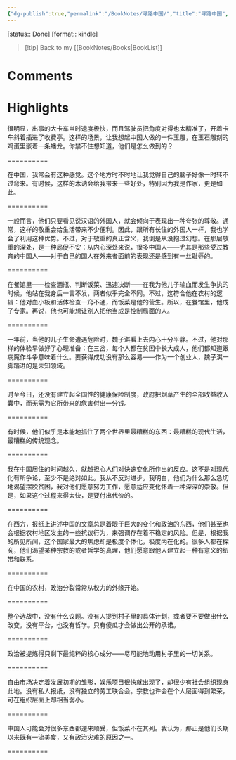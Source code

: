 ```yaml
---
{"dg-publish":true,"permalink":"/BookNotes/寻路中国/","title":"寻路中国","noteIcon":""}
---
```



[status:: Done]
[format:: kindle]

>[!tip] Back to my [[BookNotes/Books\|BookList]]

# Comments

# Highlights



很明显，出事的大卡车当时速度极快，而且驾驶员把角度对得也太精准了，开着卡车斜着插进了收费亭。这样的场景，让我想起中国人做的一件玉雕，在玉石雕刻的鸡蛋里嵌着一条蟠龙。你禁不住想知道，他们是怎么做到的？

==========


在中国，我常会有这种感觉。这个地方时不时地让我觉得自己的脑子好像一时转不过弯来。有时候，这样的木讷会给我带来一些好处，特别因为我是作家，更是如此。

==========


一般而言，他们只要看见说汉语的外国人，就会倾向于表现出一种夸张的尊敬。通常，这样的敬重会给生活带来不少便利。因此，跟所有长住的外国人一样，我也学会了利用这种优势。不过，对于敬重的真正含义，我倒是从没抱过幻想。在那层敬重的深处，是一种局促不安：从内心深处来说，很多中国人——尤其是那些受过教育的中国人——对于自己的国人在外来者面前的表现还是感到有一丝耻辱的。

==========


在餐馆里——检查酒瓶、判断饭菜、迅速决断——在我为他儿子输血而发生争执的时候，他站在我身后一言不发，两者似乎完全不同。不过，这符合他在农村的逻辑：他对血小板和活体检查一窍不通，而饭菜是他的营生。所以，在餐馆里，他成了专家。再说，他也可能想让别人把他当成是控制局面的人。

==========

一年前，当他的儿子生命遭遇危险时，魏子淇看上去内心十分平静。不过，他对那样的体验早做好了心理准备：在三岔，每个人都在贫困中长大成人，他们都知道跟病魔作斗争意味着什么。要获得成功没有那么容易——作为一个创业人，魏子淇一脚踏进的是未知领域。

==========

时至今日，还没有建立起全国性的健康保险制度，政府把烟草产生的全部收益收入囊中，而无需为它所带来的危害付出一分钱。

==========


有时候，他们似乎是本能地抓住了两个世界里最糟糕的东西：最糟糕的现代生活，最糟糕的传统观念。

==========
  

我在中国居住的时间越久，就越担心人们对快速变化所作出的反应。这不是对现代化有所争论，至少不是绝对如此。我从不反对进步。我明白，他们为什么那么急切地渴望摆脱贫困，我对他们愿意努力工作，愿意适应变化怀着一种深深的崇敬。但是，如果这个过程来得太快，是要付出代价的。

==========

在西方，报纸上讲述中国的文章总是着眼于巨大的变化和政治的东西，他们甚至也会根据农村地区发生的一些抗议行为，来强调存在着不稳定的风险。但是，根据我的所见所闻，这个国家最大的焦虑却是极度个体化，极度内在化的。很多人都在探究，他们渴望某种宗教的或者哲学的真理，他们愿意跟他人建立起一种有意义的纽带和联系。

==========
  

在中国的农村，政治分裂常常从权力的外缘开始。

==========


整个选战中，没有什么议题。没有人提到村子里的具体计划，或者要不要做出什么改变。没有平台，也没有哲学。只有傻瓜才会做出公开的承诺。

==========

政治被提炼得只剩下最纯粹的核心成分——尽可能地动用村子里的一切关系。

==========

自由市场决定着发展初期的雏形，娱乐项目很快就出现了，却很少有社会组织现身此地。没有私人报纸，没有独立的劳工联合会。宗教也许会在个人层面得到繁荣，可在组织层面上却相当弱小。

========== 

中国人可能会对很多东西都逆来顺受，但饭菜不在其列。我认为，那正是他们长期以来既有一流美食，又有政治灾难的原因之一。

==========